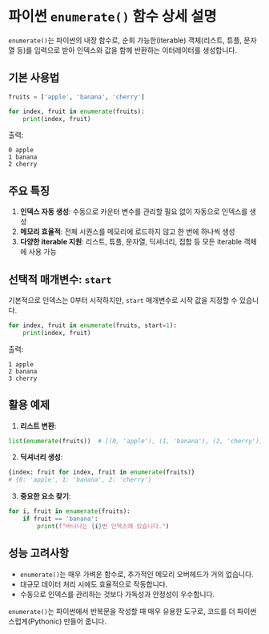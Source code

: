# 파이썬 `enumerate()` 함수 상세 설명

`enumerate()`는 파이썬의 내장 함수로, 순회 가능한(iterable) 객체(리스트, 튜플, 문자열 등)를 입력으로 받아 인덱스와 값을 함께 반환하는 이터레이터를 생성합니다.

## 기본 사용법

```python
fruits = ['apple', 'banana', 'cherry']

for index, fruit in enumerate(fruits):
    print(index, fruit)
```

출력:
```
0 apple
1 banana
2 cherry
```

## 주요 특징

1. **인덱스 자동 생성**: 수동으로 카운터 변수를 관리할 필요 없이 자동으로 인덱스를 생성
2. **메모리 효율적**: 전체 시퀀스를 메모리에 로드하지 않고 한 번에 하나씩 생성
3. **다양한 iterable 지원**: 리스트, 튜플, 문자열, 딕셔너리, 집합 등 모든 iterable 객체에 사용 가능

## 선택적 매개변수: `start`

기본적으로 인덱스는 0부터 시작하지만, `start` 매개변수로 시작 값을 지정할 수 있습니다.

```python
for index, fruit in enumerate(fruits, start=1):
    print(index, fruit)
```

출력:
```
1 apple
2 banana
3 cherry
```

## 활용 예제

1. **리스트 변환**:
```python
list(enumerate(fruits))  # [(0, 'apple'), (1, 'banana'), (2, 'cherry')]
```

2. **딕셔너리 생성**:
```python
{index: fruit for index, fruit in enumerate(fruits)}
# {0: 'apple', 1: 'banana', 2: 'cherry'}
```

3. **중요한 요소 찾기**:
```python
for i, fruit in enumerate(fruits):
    if fruit == 'banana':
        print(f"바나나는 {i}번 인덱스에 있습니다.")
```

## 성능 고려사항

- `enumerate()`는 매우 가벼운 함수로, 추가적인 메모리 오버헤드가 거의 없습니다.
- 대규모 데이터 처리 시에도 효율적으로 작동합니다.
- 수동으로 인덱스를 관리하는 것보다 가독성과 안정성이 우수합니다.

`enumerate()`는 파이썬에서 반복문을 작성할 때 매우 유용한 도구로, 코드를 더 파이썬스럽게(Pythonic) 만들어 줍니다.